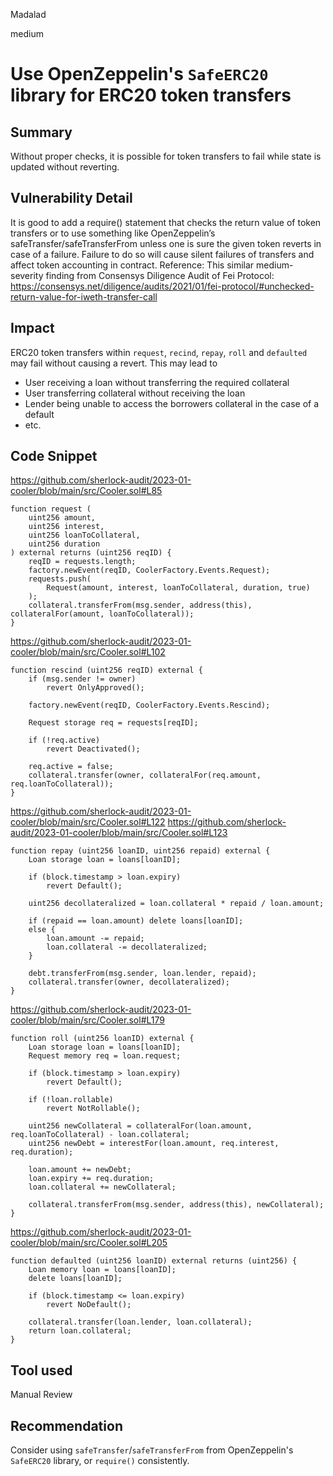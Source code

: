 Madalad

medium

# Use OpenZeppelin's `SafeERC20` library for ERC20 token transfers

## Summary
Without proper checks, it is possible for token transfers to fail while state is updated without reverting.

## Vulnerability Detail
It is good to add a require() statement that checks the return value of token transfers or to use something like OpenZeppelin’s safeTransfer/safeTransferFrom unless one is sure the given token reverts in case of a failure. Failure to do so will cause silent failures of transfers and affect token accounting in contract. Reference: This similar medium-severity finding from Consensys Diligence Audit of Fei Protocol: https://consensys.net/diligence/audits/2021/01/fei-protocol/#unchecked-return-value-for-iweth-transfer-call

## Impact
ERC20 token transfers within `request`, `recind`, `repay`, `roll` and `defaulted` may fail without causing a revert. This may lead to
- User receiving a loan without transferring the required collateral
- User transferring collateral without receiving the loan
- Lender being unable to access the borrowers collateral in the case of a default
- etc.

## Code Snippet
https://github.com/sherlock-audit/2023-01-cooler/blob/main/src/Cooler.sol#L85
```solidity
function request (
    uint256 amount,
    uint256 interest,
    uint256 loanToCollateral,
    uint256 duration
) external returns (uint256 reqID) {
    reqID = requests.length;
    factory.newEvent(reqID, CoolerFactory.Events.Request);
    requests.push(
        Request(amount, interest, loanToCollateral, duration, true)
    );
    collateral.transferFrom(msg.sender, address(this), collateralFor(amount, loanToCollateral));
}
```
https://github.com/sherlock-audit/2023-01-cooler/blob/main/src/Cooler.sol#L102
```solidity
function rescind (uint256 reqID) external {
    if (msg.sender != owner) 
        revert OnlyApproved();

    factory.newEvent(reqID, CoolerFactory.Events.Rescind);

    Request storage req = requests[reqID];

    if (!req.active)
        revert Deactivated();
    
    req.active = false;
    collateral.transfer(owner, collateralFor(req.amount, req.loanToCollateral));
}
```
https://github.com/sherlock-audit/2023-01-cooler/blob/main/src/Cooler.sol#L122
https://github.com/sherlock-audit/2023-01-cooler/blob/main/src/Cooler.sol#L123
```solidity
function repay (uint256 loanID, uint256 repaid) external {
    Loan storage loan = loans[loanID];

    if (block.timestamp > loan.expiry) 
        revert Default();
    
    uint256 decollateralized = loan.collateral * repaid / loan.amount;

    if (repaid == loan.amount) delete loans[loanID];
    else {
        loan.amount -= repaid;
        loan.collateral -= decollateralized;
    }

    debt.transferFrom(msg.sender, loan.lender, repaid);
    collateral.transfer(owner, decollateralized);
}
```
https://github.com/sherlock-audit/2023-01-cooler/blob/main/src/Cooler.sol#L179
```solidity
function roll (uint256 loanID) external {
    Loan storage loan = loans[loanID];
    Request memory req = loan.request;

    if (block.timestamp > loan.expiry) 
        revert Default();

    if (!loan.rollable)
        revert NotRollable();

    uint256 newCollateral = collateralFor(loan.amount, req.loanToCollateral) - loan.collateral;
    uint256 newDebt = interestFor(loan.amount, req.interest, req.duration);

    loan.amount += newDebt;
    loan.expiry += req.duration;
    loan.collateral += newCollateral;
    
    collateral.transferFrom(msg.sender, address(this), newCollateral);
}
```
https://github.com/sherlock-audit/2023-01-cooler/blob/main/src/Cooler.sol#L205
```solidity
function defaulted (uint256 loanID) external returns (uint256) {
    Loan memory loan = loans[loanID];
    delete loans[loanID];

    if (block.timestamp <= loan.expiry) 
        revert NoDefault();

    collateral.transfer(loan.lender, loan.collateral);
    return loan.collateral;
}
```

## Tool used

Manual Review

## Recommendation
Consider using `safeTransfer`/`safeTransferFrom` from OpenZeppelin's `SafeERC20` library, or `require()` consistently.